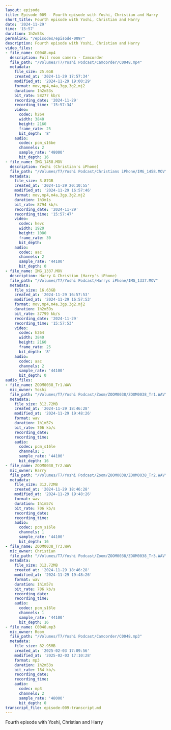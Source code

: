 ```yaml
---
layout: episode
title: Episode 009 - Fourth episode with Yoshi, Christian and Harry
short_title: Fourth episode with Yoshi, Christian and Harry
date: '2024-11-29'
time: '15:57'
duration: 1h2m53s
permalink: "/episodes/episode-009/"
description: Fourth episode with Yoshi, Christian and Harry
video_files:
- file_name: C0048.mp4
  description: Full room camera - Camcorder
  file_path: "/Volumes/T7/Yoshi Podcast/Camcorder/C0048.mp4"
  metadata:
    file_size: 25.6GB
    created_at: '2024-11-29 17:57:34'
    modified_at: '2024-11-29 19:00:29'
    format: mov,mp4,m4a,3gp,3g2,mj2
    duration: 1h2m53s
    bit_rate: 58277 kb/s
    recording_date: '2024-11-29'
    recording_time: '15:57:34'
    video:
      codec: h264
      width: 3840
      height: 2160
      frame_rate: 25
      bit_depth: '8'
    audio:
      codec: pcm_s16be
      channels: 2
      sample_rate: '48000'
      bit_depth: 16
- file_name: IMG_1458.MOV
  description: Yoshi (Christian's iPhone)
  file_path: "/Volumes/T7/Yoshi Podcast/Christians iPhone/IMG_1458.MOV"
  metadata:
    file_size: 3.87GB
    created_at: '2024-11-29 20:10:55'
    modified_at: '2024-11-29 16:57:46'
    format: mov,mp4,m4a,3gp,3g2,mj2
    duration: 1h3m1s
    bit_rate: 8794 kb/s
    recording_date: '2024-11-29'
    recording_time: '15:57:47'
    video:
      codec: hevc
      width: 1920
      height: 1080
      frame_rate: 30
      bit_depth:
    audio:
      codec: aac
      channels: 2
      sample_rate: '44100'
      bit_depth: 0
- file_name: IMG_1337.MOV
  description: Harry & Christian (Harry's iPhone)
  file_path: "/Volumes/T7/Yoshi Podcast/Harrys iPhone/IMG_1337.MOV"
  metadata:
    file_size: 16.63GB
    created_at: '2024-11-29 16:57:53'
    modified_at: '2024-11-29 16:57:53'
    format: mov,mp4,m4a,3gp,3g2,mj2
    duration: 1h2m59s
    bit_rate: 37799 kb/s
    recording_date: '2024-11-29'
    recording_time: '15:57:53'
    video:
      codec: h264
      width: 3840
      height: 2160
      frame_rate: 25
      bit_depth: '8'
    audio:
      codec: aac
      channels: 2
      sample_rate: '44100'
      bit_depth: 0
audio_files:
- file_name: ZOOM0038_Tr1.WAV
  mic_owner: Yoshi
  file_path: "/Volumes/T7/Yoshi Podcast/Zoom/ZOOM0038/ZOOM0038_Tr1.WAV"
  metadata:
    file_size: 312.72MB
    created_at: '2024-11-29 18:46:28'
    modified_at: '2024-11-29 19:48:26'
    format: wav
    duration: 1h1m57s
    bit_rate: 706 kb/s
    recording_date:
    recording_time:
    audio:
      codec: pcm_s16le
      channels: 1
      sample_rate: '44100'
      bit_depth: 16
- file_name: ZOOM0038_Tr2.WAV
  mic_owner: Harry
  file_path: "/Volumes/T7/Yoshi Podcast/Zoom/ZOOM0038/ZOOM0038_Tr2.WAV"
  metadata:
    file_size: 312.72MB
    created_at: '2024-11-29 18:46:28'
    modified_at: '2024-11-29 19:48:26'
    format: wav
    duration: 1h1m57s
    bit_rate: 706 kb/s
    recording_date:
    recording_time:
    audio:
      codec: pcm_s16le
      channels: 1
      sample_rate: '44100'
      bit_depth: 16
- file_name: ZOOM0038_Tr3.WAV
  mic_owner: Christian
  file_path: "/Volumes/T7/Yoshi Podcast/Zoom/ZOOM0038/ZOOM0038_Tr3.WAV"
  metadata:
    file_size: 312.72MB
    created_at: '2024-11-29 18:46:28'
    modified_at: '2024-11-29 19:48:26'
    format: wav
    duration: 1h1m57s
    bit_rate: 706 kb/s
    recording_date:
    recording_time:
    audio:
      codec: pcm_s16le
      channels: 1
      sample_rate: '44100'
      bit_depth: 16
- file_name: C0048.mp3
  mic_owner: Room
  file_path: "/Volumes/T7/Yoshi Podcast/Camcorder/C0048.mp3"
  metadata:
    file_size: 82.95MB
    created_at: '2025-02-03 17:09:56'
    modified_at: '2025-02-03 17:10:28'
    format: mp3
    duration: 1h2m53s
    bit_rate: 184 kb/s
    recording_date:
    recording_time:
    audio:
      codec: mp3
      channels: 2
      sample_rate: '48000'
      bit_depth: 0
transcript_file: episode-009-transcript.md
---
```

Fourth episode with Yoshi, Christian and Harry

